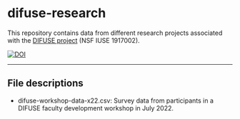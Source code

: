 # difuse-research

This repository contains data from different research projects associated with the <a href="https://difuse.dartmouth.edu">DIFUSE project</a> (NSF IUSE 1917002). 


[![DOI](https://zenodo.org/badge/632463532.svg)](https://zenodo.org/badge/latestdoi/632463532)

---

## File descriptions
- difuse-workshop-data-x22.csv:  Survey data from participants in a DIFUSE faculty development workshop in July 2022.
